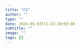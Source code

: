 ```yaml
---
title: "CV"
author: ""
type: ""
date: 2024-05-03T11:23:38+03:00
subtitle: ""
image: ""
tags: []
---
```




